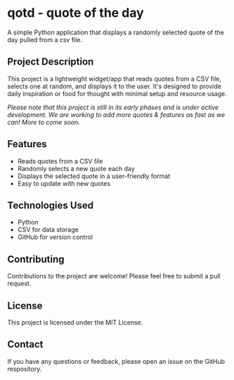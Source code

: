 # qotd - quote of the day
A simple Python application that displays a randomly selected quote of the day pulled from a csv file. 

## Project Description
This project is a lightweight widget/app that reads quotes from a CSV file, selects one at random, and displays it to the user. It's designed to provide daily inspiration or food for thought with minimal setup and resource usage. 

*Please note that this project is still in its early phases and is under active development. We are working to add more quotes & features as fast as we can! More to come soon.*

## Features
- Reads quotes from a CSV file
- Randomly selects a new quote each day
- Displays the selected quote in a user-friendly format
- Easy to update with new quotes

## Technologies Used
- Python
- CSV for data storage
- GitHub for version control

## Contributing
Contributions to the project are welcome! Please feel free to submit a pull request.

## License
This project is licensed under the MIT License.

## Contact
If you have any questions or feedback, please open an issue on the GitHub respository.
